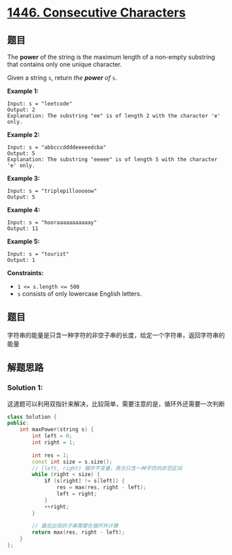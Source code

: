 # [1446. Consecutive Characters](https://leetcode-cn.com/problems/consecutive-characters/)

## 题目

The **power** of the string is the maximum length of a non-empty substring that contains only one unique character.

Given a string `s`, return *the **power** of* `s`.

 

**Example 1:**

```
Input: s = "leetcode"
Output: 2
Explanation: The substring "ee" is of length 2 with the character 'e' only.
```

**Example 2:**

```
Input: s = "abbcccddddeeeeedcba"
Output: 5
Explanation: The substring "eeeee" is of length 5 with the character 'e' only.
```

**Example 3:**

```
Input: s = "triplepillooooow"
Output: 5
```

**Example 4:**

```
Input: s = "hooraaaaaaaaaaay"
Output: 11
```

**Example 5:**

```
Input: s = "tourist"
Output: 1
```

 

**Constraints:**

- `1 <= s.length <= 500`
- `s` consists of only lowercase English letters.

## 题目

字符串的能量是只含一种字符的非空子串的长度，给定一个字符串，返回字符串的 能量

## 解题思路

### Solution 1:

这道题可以利用双指针来解决，比较简单，需要注意的是，循环外还需要一次判断

````c++
class Solution {
public:
    int maxPower(string s) {
        int left = 0;
        int right = 1;
        
        int res = 1;
        const int size = s.size();
        // [left, right) 循环不变量，表示只含一种字符的非空区间
        while (right < size) {
            if (s[right] != s[left]) {
                res = max(res, right - left);
                left = right;
            }
            ++right;
        }
        
        // 最后出现的子串需要在循环外计算
        return max(res, right - left);
    }
};
````

